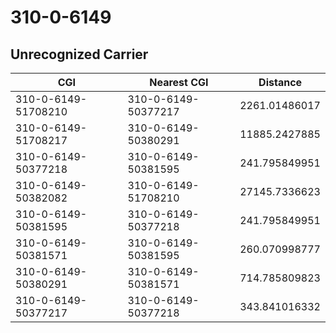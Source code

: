 # 310-0-6149
## Unrecognized Carrier


| CGI | Nearest CGI | Distance |
|-----|-------------|----------|
| 310-0-6149-51708210 | 310-0-6149-50377217 | 2261.01486017 |
| 310-0-6149-51708217 | 310-0-6149-50380291 | 11885.2427885 |
| 310-0-6149-50377218 | 310-0-6149-50381595 | 241.795849951 |
| 310-0-6149-50382082 | 310-0-6149-51708210 | 27145.7336623 |
| 310-0-6149-50381595 | 310-0-6149-50377218 | 241.795849951 |
| 310-0-6149-50381571 | 310-0-6149-50381595 | 260.070998777 |
| 310-0-6149-50380291 | 310-0-6149-50381571 | 714.785809823 |
| 310-0-6149-50377217 | 310-0-6149-50377218 | 343.841016332 |
